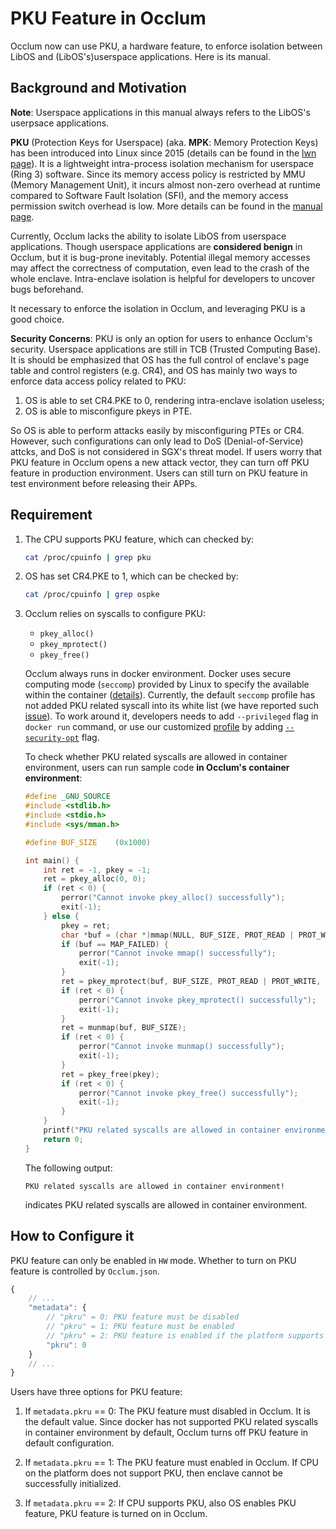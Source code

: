 # PKU Feature in Occlum

Occlum now can use PKU, a hardware feature, to enforce isolation between LibOS and (LibOS's)userspace applications. Here is its manual.

## Background and Motivation

**Note**: Userspace applications in this manual always refers to the LibOS's userpsace applications.

**PKU** (Protection Keys for Userspace) (aka. **MPK**: Memory Protection Keys) has been introduced into Linux since 2015 (details can be found in the [lwn page](https://lwn.net/Articles/643797/)). It is a lightweight intra-process isolation mechanism for userspace (Ring 3) software. Since its memory access policy is restricted by MMU (Memory Management Unit), it incurs almost non-zero overhead at runtime compared to Software Fault Isolation (SFI), and the memory access permission switch overhead is low. More details can be found in the [manual page](https://man7.org/linux/man-pages/man7/pkeys.7.html).

Currently, Occlum lacks the ability to isolate LibOS from userspace applications. Though userspace applications are **considered benign** in Occlum, but it is bug-prone inevitably. Potential illegal memory accesses may affect the correctness of computation, even lead to the crash of the whole enclave. Intra-enclave isolation is helpful for developers to uncover bugs beforehand.

It necessary to enforce the isolation in Occlum, and leveraging PKU is a good choice.

**Security Concerns**:
PKU is only an option for users to enhance Occlum's security.
Userspace applications are still in TCB (Trusted Computing Base).
It is should be emphasized that OS has the full control of enclave's page table and control registers (e.g. CR4), and OS has mainly two ways to enforce data access policy related to PKU:

1. OS is able to set CR4.PKE to 0, rendering intra-enclave isolation useless;
2. OS is able to misconfigure pkeys in PTE.

So OS is able to perform attacks easily by misconfiguring PTEs or CR4. However, such configurations can only lead to DoS (Denial-of-Service) attcks, and DoS is not considered in SGX's threat model. If users worry that PKU feature in Occlum opens a new attack vector, they can turn off PKU feature in production environment. Users can still turn on PKU feature in test environment before releasing their APPs.

## Requirement

1. The CPU supports PKU feature, which can checked by:

    ```bash
    cat /proc/cpuinfo | grep pku
    ```

2. OS has set CR4.PKE to 1, which can be checked by:

    ```bash
    cat /proc/cpuinfo | grep ospke
    ```

3. Occlum relies on syscalls to configure PKU:

    - `pkey_alloc()`
    - `pkey_mprotect()`
    - `pkey_free()`

    Occlum always runs in docker environment. Docker uses secure computing mode (`seccomp`) provided by Linux to specify the available within the container ([details](https://docs.docker.com/engine/security/seccomp/)). Currently, the default `seccomp` profile has not added PKU related syscall into its white list (we have reported such [issue](https://github.com/moby/moby/issues/43481)). To work around it, developers needs to add `--privileged` flag in `docker run` command, or use our customized [profile](https://github.com/Bonjourz/moby/blob/43481_support_pku/profiles/seccomp/default.json) by adding [`--security-opt`](https://docs.docker.com/engine/security/seccomp/#pass-a-profile-for-a-container) flag.

    To check whether PKU related syscalls are allowed in container environment, users can run sample code **in Occlum's container environment**:

    ```c
    #define _GNU_SOURCE
    #include <stdlib.h>
    #include <stdio.h>
    #include <sys/mman.h>

    #define BUF_SIZE    (0x1000)

    int main() {
        int ret = -1, pkey = -1;
        ret = pkey_alloc(0, 0);
        if (ret < 0) {
            perror("Cannot invoke pkey_alloc() successfully");
            exit(-1);
        } else {
            pkey = ret;
            char *buf = (char *)mmap(NULL, BUF_SIZE, PROT_READ | PROT_WRITE, MAP_PRIVATE | MAP_ANON, -1, 0);
            if (buf == MAP_FAILED) {
                perror("Cannot invoke mmap() successfully");
                exit(-1);
            }
            ret = pkey_mprotect(buf, BUF_SIZE, PROT_READ | PROT_WRITE, pkey);
            if (ret < 0) {
                perror("Cannot invoke pkey_mprotect() successfully");
                exit(-1);
            }
            ret = munmap(buf, BUF_SIZE);
            if (ret < 0) {
                perror("Cannot invoke munmap() successfully");
                exit(-1);
            }
            ret = pkey_free(pkey);
            if (ret < 0) {
                perror("Cannot invoke pkey_free() successfully");
                exit(-1);
            }
        }
        printf("PKU related syscalls are allowed in container environment!\n");
        return 0;
    }
    ```

    The following output:

    ```text
    PKU related syscalls are allowed in container environment!
    ```

    indicates PKU related syscalls are allowed in container environment.

## How to Configure it

PKU feature can only be enabled in `HW` mode. Whether to turn on PKU feature is controlled by `Occlum.json`.

```js
{
    // ...
    "metadata": {
        // "pkru" = 0: PKU feature must be disabled
        // "pkru" = 1: PKU feature must be enabled
        // "pkru" = 2: PKU feature is enabled if the platform supports it
        "pkru": 0
    }
    // ...
}
```

Users have three options for PKU feature:

1. If `metadata.pkru` == 0: The PKU feature must disabled in Occlum. It is the default value. Since docker has not supported PKU related syscalls in container environment by default, Occlum turns off PKU feature in default configuration.

2. If `metadata.pkru` == 1: The PKU feature must enabled in Occlum. If CPU on the platform does not support PKU, then enclave cannot be successfully initialized.

3. If `metadata.pkru` == 2: If CPU supports PKU, also OS enables PKU feature, PKU feature is turned on in Occlum.

